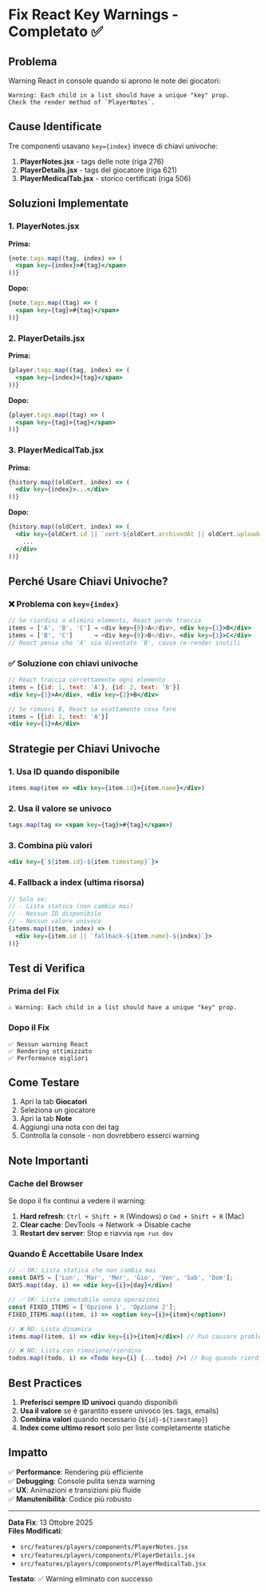 # Fix React Key Warnings - Completato ✅

## Problema

Warning React in console quando si aprono le note dei giocatori:

```
Warning: Each child in a list should have a unique "key" prop.
Check the render method of `PlayerNotes`.
```

## Cause Identificate

Tre componenti usavano `key={index}` invece di chiavi univoche:

1. **PlayerNotes.jsx** - tags delle note (riga 276)
2. **PlayerDetails.jsx** - tags del giocatore (riga 621)
3. **PlayerMedicalTab.jsx** - storico certificati (riga 506)

## Soluzioni Implementate

### 1. PlayerNotes.jsx

**Prima:**
```jsx
{note.tags.map((tag, index) => (
  <span key={index}>#{tag}</span>
))}
```

**Dopo:**
```jsx
{note.tags.map((tag) => (
  <span key={tag}>#{tag}</span>
))}
```

### 2. PlayerDetails.jsx

**Prima:**
```jsx
{player.tags.map((tag, index) => (
  <span key={index}>{tag}</span>
))}
```

**Dopo:**
```jsx
{player.tags.map((tag) => (
  <span key={tag}>{tag}</span>
))}
```

### 3. PlayerMedicalTab.jsx

**Prima:**
```jsx
{history.map((oldCert, index) => (
  <div key={index}>...</div>
))}
```

**Dopo:**
```jsx
{history.map((oldCert, index) => (
  <div key={oldCert.id || `cert-${oldCert.archivedAt || oldCert.uploadedAt || index}`}>
    ...
  </div>
))}
```

## Perché Usare Chiavi Univoche?

### ❌ Problema con `key={index}`

```jsx
// Se riordini o elimini elementi, React perde traccia
items = ['A', 'B', 'C'] → <div key={0}>A</div>, <div key={1}>B</div>
items = ['B', 'C']      → <div key={0}>B</div>, <div key={1}>C</div>
// React pensa che 'A' sia diventato 'B', causa re-render inutili
```

### ✅ Soluzione con chiavi univoche

```jsx
// React traccia correttamente ogni elemento
items = [{id: 1, text: 'A'}, {id: 2, text: 'B'}]
<div key={1}>A</div>, <div key={2}>B</div>

// Se rimuovi B, React sa esattamente cosa fare
items = [{id: 1, text: 'A'}]
<div key={1}>A</div>
```

## Strategie per Chiavi Univoche

### 1. **Usa ID quando disponibile**
```jsx
items.map(item => <div key={item.id}>{item.name}</div>)
```

### 2. **Usa il valore se univoco**
```jsx
tags.map(tag => <span key={tag}>#{tag}</span>)
```

### 3. **Combina più valori**
```jsx
<div key={`${item.id}-${item.timestamp}`}>
```

### 4. **Fallback a index (ultima risorsa)**
```jsx
// Solo se:
// - Lista statica (non cambia mai)
// - Nessun ID disponibile
// - Nessun valore univoco
{items.map((item, index) => (
  <div key={item.id || `fallback-${item.name}-${index}`}>
))}
```

## Test di Verifica

### Prima del Fix
```
⚠️ Warning: Each child in a list should have a unique "key" prop.
```

### Dopo il Fix
```
✅ Nessun warning React
✅ Rendering ottimizzato
✅ Performance migliori
```

## Come Testare

1. Apri la tab **Giocatori**
2. Seleziona un giocatore
3. Apri la tab **Note**
4. Aggiungi una nota con dei tag
5. Controlla la console - non dovrebbero esserci warning

## Note Importanti

### Cache del Browser

Se dopo il fix continui a vedere il warning:

1. **Hard refresh**: `Ctrl + Shift + R` (Windows) o `Cmd + Shift + R` (Mac)
2. **Clear cache**: DevTools → Network → Disable cache
3. **Restart dev server**: Stop e riavvia `npm run dev`

### Quando È Accettabile Usare Index

```jsx
// ✅ OK: Lista statica che non cambia mai
const DAYS = ['Lun', 'Mar', 'Mer', 'Gio', 'Ven', 'Sab', 'Dom'];
DAYS.map((day, i) => <div key={i}>{day}</div>)

// ✅ OK: Lista immutabile senza operazioni
const FIXED_ITEMS = ['Opzione 1', 'Opzione 2'];
FIXED_ITEMS.map((item, i) => <option key={i}>{item}</option>)

// ❌ NO: Lista dinamica
items.map((item, i) => <div key={i}>{item}</div>) // Può causare problemi

// ❌ NO: Lista con rimozione/riordino
todos.map((todo, i) => <Todo key={i} {...todo} />) // Bug quando riordini
```

## Best Practices

1. **Preferisci sempre ID univoci** quando disponibili
2. **Usa il valore** se è garantito essere univoco (es. tags, emails)
3. **Combina valori** quando necessario (`${id}-${timestamp}`)
4. **Index come ultimo resort** solo per liste completamente statiche

## Impatto

✅ **Performance**: Rendering più efficiente  
✅ **Debugging**: Console pulita senza warning  
✅ **UX**: Animazioni e transizioni più fluide  
✅ **Manutenibilità**: Codice più robusto  

---

**Data Fix**: 13 Ottobre 2025  
**Files Modificati**:
- `src/features/players/components/PlayerNotes.jsx`
- `src/features/players/components/PlayerDetails.jsx`
- `src/features/players/components/PlayerMedicalTab.jsx`

**Testato**: ✅ Warning eliminato con successo
